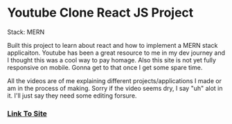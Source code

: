 # Youtube Clone React JS Project

Stack: MERN

Built this project to learn about react and how to implement a MERN stack applicaiton.
Youtube has been a great resource to me in my dev journey and I thought this was a cool way 
to pay homage. Also this site is not yet fully responsive on mobile. Gonna get to that 
once I get some spare time. 

All the videos are of me explaining different projects/applications I made or am in
the process of making. Sorry if the video seems dry, I say "uh" alot in it. I'll
just say they need some editing forsure.


### [Link To Site](https://react-portfolio-app-sid.herokuapp.com/)
